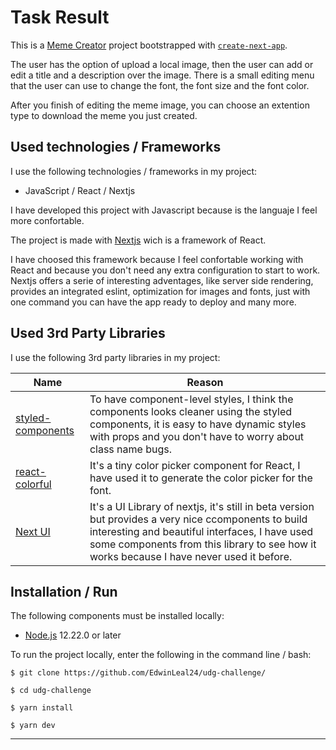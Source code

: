 # Task Result

This is a [Meme Creator](https://meme-creator-ten.vercel.app/) project bootstrapped with [`create-next-app`](https://github.com/vercel/next.js/tree/canary/packages/create-next-app).

The user has the option of upload a local image, then the user can add or edit a title and a description over the image. There is a small editing menu that the user can use to change the font, the font size and the font color. 

After you finish of editing the meme image, you can choose an extention type to download the meme you just created.

## Used technologies / Frameworks

I use the following technologies / frameworks in my project:

- JavaScript / React / Nextjs

I have developed this project with Javascript because is the languaje I feel more confortable.

The project is made with [Nextjs](https://nextjs.org/) wich is a framework of React.

I have choosed this framework because I feel confortable working with React and because you don't need any extra configuration to start to work. Nextjs offers a serie of interesting adventages, like server side rendering, provides an integrated eslint, optimization for images and fonts, just with one command you can have the app ready to deploy and many more.

## Used 3rd Party Libraries

I use the following 3rd party libraries in my project:

Name | Reason
--- | ---
[styled-components](https://styled-components.com/) | To have component-level styles, I think the components looks cleaner using the styled components, it is easy to have dynamic styles with props and you don't have to worry about class name bugs.
[react-colorful](https://omgovich.github.io/react-colorful/) | It's a tiny color picker component for React, I have used it to generate the color picker for the font.
[Next UI](https://nextui.org/) | It's a UI Library of nextjs, it's still in beta version but provides a very nice ccomponents to build interesting and beautiful interfaces, I have used some components from this library to see how it works because I have never used it before.

## Installation / Run

The following components must be installed locally:

- [Node.js](https://nodejs.org/en/) 12.22.0 or later

To run the project locally, enter the following in the command line / bash:

```console
$ git clone https://github.com/EdwinLeal24/udg-challenge/

$ cd udg-challenge

$ yarn install

$ yarn dev
```
---


